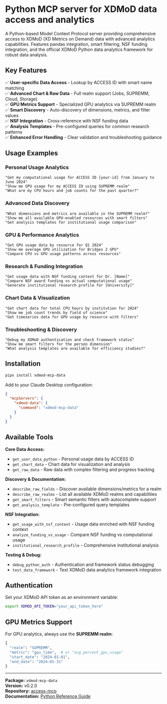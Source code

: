 # Python MCP server for XDMoD data access and analytics

A Python-based Model Context Protocol server providing comprehensive access to XDMoD (XD Metrics on Demand) data with advanced analytics capabilities. Features pandas integration, smart filtering, NSF funding integration, and the official XDMoD Python data analytics framework for robust data analysis.

## Key Features

✅ **User-specific Data Access** - Lookup by ACCESS ID with smart name matching  
✅ **Advanced Chart & Raw Data** - Full realm support (Jobs, SUPREMM, Cloud, Storage)  
✅ **GPU Metrics Support** - Specialized GPU analytics via SUPREMM realm  
✅ **Smart Discovery** - Auto-discovery of dimensions, metrics, and filter values  
✅ **NSF Integration** - Cross-reference with NSF funding data  
✅ **Analysis Templates** - Pre-configured queries for common research patterns  
✅ **Enhanced Error Handling** - Clear validation and troubleshooting guidance

## Usage Examples

### **Personal Usage Analytics**
```
"Get my computational usage for ACCESS ID [your-id] from January to June 2024"
"Show me GPU usage for my ACCESS ID using SUPREMM realm"
"What are my CPU hours and job counts for the past quarter?"
```

### **Advanced Data Discovery**
```
"What dimensions and metrics are available in the SUPREMM realm?"
"Show me all available GPU-enabled resources with smart filters"
"Get analysis templates for institutional usage comparison"
```

### **GPU & Performance Analytics**
```
"Get GPU usage data by resource for Q1 2024"
"Show me average GPU utilization for Bridges 2 GPU"
"Compare CPU vs GPU usage patterns across resources"
```

### **Research & Funding Integration**
```
"Get usage data with NSF funding context for Dr. [Name]"
"Compare NSF award funding vs actual computational usage"
"Generate institutional research profile for [University]"
```

### **Chart Data & Visualization**
```
"Get chart data for total CPU hours by institution for 2024"
"Show me job count trends by field of science"
"Get timeseries data for GPU usage by resource with filters"
```

### **Troubleshooting & Discovery**
```
"Debug my XDMoD authentication and check framework status"
"Show me smart filters for the person dimension"
"What analysis templates are available for efficiency studies?"
```


## Installation

```bash
pipx install xdmod-mcp-data
```

Add to your Claude Desktop configuration:

```json
{
  "mcpServers": {
    "xdmod-data": {
      "command": "xdmod-mcp-data"
    }
  }
}
```



## Available Tools

**Core Data Access:**
- `get_user_data_python` - Personal usage data by ACCESS ID
- `get_chart_data` - Chart data for visualization and analysis
- `get_raw_data` - Raw data with complex filtering and progress tracking

**Discovery & Documentation:**
- `describe_raw_fields` - Discover available dimensions/metrics for a realm
- `describe_raw_realms` - List all available XDMoD realms and capabilities
- `get_smart_filters` - Smart semantic filters with autocomplete support
- `get_analysis_template` - Pre-configured query templates

**NSF Integration:**
- `get_usage_with_nsf_context` - Usage data enriched with NSF funding context
- `analyze_funding_vs_usage` - Compare NSF funding vs computational usage
- `institutional_research_profile` - Comprehensive institutional analysis

**Testing & Debug:**
- `debug_python_auth` - Authentication and framework status debugging
- `test_data_framework` - Test XDMoD data analytics framework integration

## Authentication

Set your XDMoD API token as an environment variable:
```bash
export XDMOD_API_TOKEN="your_api_token_here"
```

## GPU Metrics Support

For GPU analytics, always use the **SUPREMM realm**:
```python
{
  "realm": "SUPREMM",
  "metric": "gpu_time",  # or "avg_percent_gpu_usage"
  "start_date": "2024-01-01",
  "end_date": "2024-01-31"
}
```

---

**Package:** `xdmod-mcp-data`  
**Version:** v0.2.0  
**Repository:** [access-mcp](https://github.com/necyberteam/access-mcp)  
**Documentation:** [Python Reference Guide](../xdmod-python-reference.md)
